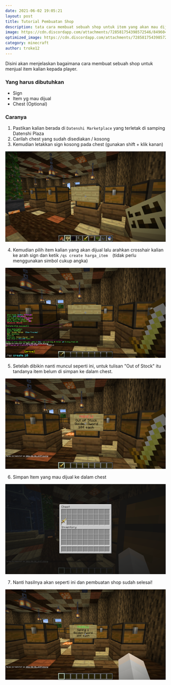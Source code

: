 ```yaml
---
date: 2021-06-02 19:05:21
layout: post
title: Tutorial Pembuatan Shop
description: tata cara membuat sebuah shop untuk item yang akan mau dijual
image: https://cdn.discordapp.com/attachments/728581754398572546/849604483238723634/datenshi_shop.png
optimized_image: https://cdn.discordapp.com/attachments/728581754398572546/849604483238723634/datenshi_shop.png
category: minecraft
author: troke12
---
```

Disini akan menjelaskan bagaimana cara membuat sebuah shop untuk menjual item kalian kepada player.

### Yang harus dibutuhkan

* Sign
* Item yg mau dijual
* Chest (Optional)

### Caranya

1. Pastikan kalian berada di `Datenshi Marketplace` yang terletak di samping Datenshi Plaza
2. Carilah chest yang sudah disediakan / kosong
3. Kemudian letakkan sign kosong pada chest (gunakan shift + klik kanan)

![](/assets/img/uploads/2021-06-02_18.56.36.png)

   4. Kemudian pilih item kalian yang akan dijual lalu arahkan crosshair kalian ke arah sign dan ketik `/qs create harga_item  `(tidak perlu menggunakan simbol cukup angka)

![](/assets/img/uploads/2021-06-02_18.57.11.png)

  5. Setelah dibikin nanti muncul seperti ini, untuk tulisan "Out of Stock" itu tandanya item belum di simpan ke dalam chest.

![](/assets/img/uploads/2021-06-02_18.57.15.png)

  6. Simpan Item yang mau dijual ke dalam chest

![](/assets/img/uploads/2021-06-02_18.57.23.png)

  7. Nanti hasilnya akan seperti ini dan pembuatan shop sudah selesai!

![](/assets/img/uploads/2021-06-02_18.57.27.png)
